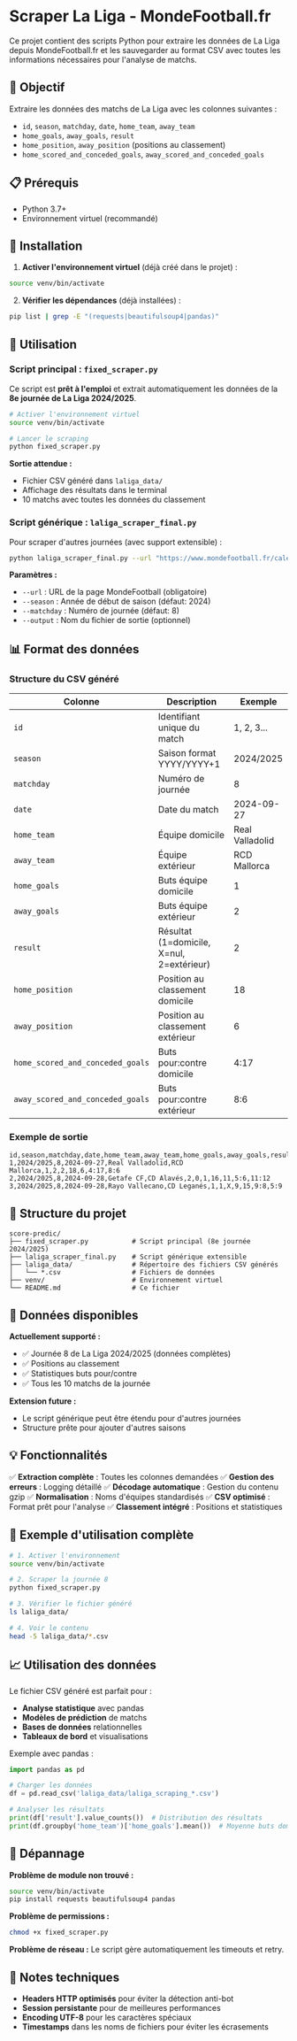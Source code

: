 # Scraper La Liga - MondeFootball.fr

Ce projet contient des scripts Python pour extraire les données de La Liga depuis MondeFootball.fr et les sauvegarder au format CSV avec toutes les informations nécessaires pour l'analyse de matchs.

## 🎯 Objectif

Extraire les données des matchs de La Liga avec les colonnes suivantes :
- `id`, `season`, `matchday`, `date`, `home_team`, `away_team`
- `home_goals`, `away_goals`, `result`
- `home_position`, `away_position` (positions au classement)
- `home_scored_and_conceded_goals`, `away_scored_and_conceded_goals`

## 📋 Prérequis

- Python 3.7+
- Environnement virtuel (recommandé)

## 🚀 Installation

1. **Activer l'environnement virtuel** (déjà créé dans le projet) :
```bash
source venv/bin/activate
```

2. **Vérifier les dépendances** (déjà installées) :
```bash
pip list | grep -E "(requests|beautifulsoup4|pandas)"
```

## 📖 Utilisation

### Script principal : `fixed_scraper.py`

Ce script est **prêt à l'emploi** et extrait automatiquement les données de la **8e journée de La Liga 2024/2025**.

```bash
# Activer l'environnement virtuel
source venv/bin/activate

# Lancer le scraping
python fixed_scraper.py
```

**Sortie attendue :**
- Fichier CSV généré dans `laliga_data/`
- Affichage des résultats dans le terminal
- 10 matchs avec toutes les données du classement

### Script générique : `laliga_scraper_final.py`

Pour scraper d'autres journées (avec support extensible) :

```bash
python laliga_scraper_final.py --url "https://www.mondefootball.fr/calendrier/esp-primera-division-2024-2025-spieltag/8/" --season 2024 --matchday 8 --output "custom_name.csv"
```

**Paramètres :**
- `--url` : URL de la page MondeFootball (obligatoire)
- `--season` : Année de début de saison (défaut: 2024)
- `--matchday` : Numéro de journée (défaut: 8)
- `--output` : Nom du fichier de sortie (optionnel)

## 📊 Format des données

### Structure du CSV généré

| Colonne | Description | Exemple |
|---------|-------------|---------|
| `id` | Identifiant unique du match | 1, 2, 3... |
| `season` | Saison format YYYY/YYYY+1 | 2024/2025 |
| `matchday` | Numéro de journée | 8 |
| `date` | Date du match | 2024-09-27 |
| `home_team` | Équipe domicile | Real Valladolid |
| `away_team` | Équipe extérieur | RCD Mallorca |
| `home_goals` | Buts équipe domicile | 1 |
| `away_goals` | Buts équipe extérieur | 2 |
| `result` | Résultat (1=domicile, X=nul, 2=extérieur) | 2 |
| `home_position` | Position au classement domicile | 18 |
| `away_position` | Position au classement extérieur | 6 |
| `home_scored_and_conceded_goals` | Buts pour:contre domicile | 4:17 |
| `away_scored_and_conceded_goals` | Buts pour:contre extérieur | 8:6 |

### Exemple de sortie

```csv
id,season,matchday,date,home_team,away_team,home_goals,away_goals,result,home_position,away_position,home_scored_and_conceded_goals,away_scored_and_conceded_goals
1,2024/2025,8,2024-09-27,Real Valladolid,RCD Mallorca,1,2,2,18,6,4:17,8:6
2,2024/2025,8,2024-09-28,Getafe CF,CD Alavés,2,0,1,16,11,5:6,11:12
3,2024/2025,8,2024-09-28,Rayo Vallecano,CD Leganés,1,1,X,9,15,9:8,5:9
```

## 📁 Structure du projet

```
score-predic/
├── fixed_scraper.py           # Script principal (8e journée 2024/2025)
├── laliga_scraper_final.py    # Script générique extensible
├── laliga_data/               # Répertoire des fichiers CSV générés
│   └── *.csv                  # Fichiers de données
├── venv/                      # Environnement virtuel
└── README.md                  # Ce fichier
```

## 🎯 Données disponibles

**Actuellement supporté :**
- ✅ Journée 8 de La Liga 2024/2025 (données complètes)
- ✅ Positions au classement
- ✅ Statistiques buts pour/contre
- ✅ Tous les 10 matchs de la journée

**Extension future :**
- Le script générique peut être étendu pour d'autres journées
- Structure prête pour ajouter d'autres saisons

## 💡 Fonctionnalités

✅ **Extraction complète** : Toutes les colonnes demandées
✅ **Gestion des erreurs** : Logging détaillé
✅ **Décodage automatique** : Gestion du contenu gzip
✅ **Normalisation** : Noms d'équipes standardisés
✅ **CSV optimisé** : Format prêt pour l'analyse
✅ **Classement intégré** : Positions et statistiques

## 🔧 Exemple d'utilisation complète

```bash
# 1. Activer l'environnement
source venv/bin/activate

# 2. Scraper la journée 8
python fixed_scraper.py

# 3. Vérifier le fichier généré
ls laliga_data/

# 4. Voir le contenu
head -5 laliga_data/*.csv
```

## 📈 Utilisation des données

Le fichier CSV généré est parfait pour :
- **Analyse statistique** avec pandas
- **Modèles de prédiction** de matchs
- **Bases de données** relationnelles
- **Tableaux de bord** et visualisations

Exemple avec pandas :
```python
import pandas as pd

# Charger les données
df = pd.read_csv('laliga_data/laliga_scraping_*.csv')

# Analyser les résultats
print(df['result'].value_counts())  # Distribution des résultats
print(df.groupby('home_team')['home_goals'].mean())  # Moyenne buts domicile
```

## 🐛 Dépannage

**Problème de module non trouvé :**
```bash
source venv/bin/activate
pip install requests beautifulsoup4 pandas
```

**Problème de permissions :**
```bash
chmod +x fixed_scraper.py
```

**Problème de réseau :**
Le script gère automatiquement les timeouts et retry.

## 📝 Notes techniques

- **Headers HTTP optimisés** pour éviter la détection anti-bot
- **Session persistante** pour de meilleures performances
- **Encoding UTF-8** pour les caractères spéciaux
- **Timestamps** dans les noms de fichiers pour éviter les écrasements 